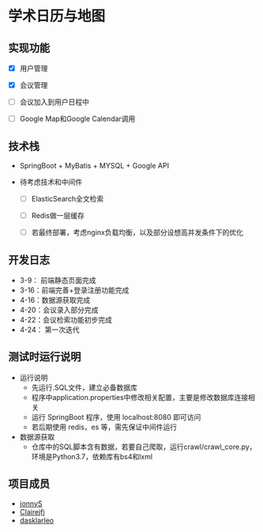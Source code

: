 # 学术日历与地图

## 实现功能

- [x] 用户管理

- [x] 会议管理

- [ ] 会议加入到用户日程中

- [ ] Google Map和Google Calendar调用

## 技术栈

* SpringBoot + MyBatis + MYSQL + Google API
* 待考虑技术和中间件

  * [ ] ElasticSearch全文检索
  * [ ] Redis做一层缓存
  * [ ] 若最终部署，考虑nginx负载均衡，以及部分设想高并发条件下的优化



## 开发日志

* 3-9： 前端静态页面完成
* 3-16：前端完善+登录注册功能完成
* 4-16：数据源获取完成
* 4-20：会议录入部分完成
* 4-22：会议检索功能初步完成
* 4-24： 第一次迭代



## 测试时运行说明
- 运行说明
  - 先运行.SQL文件，建立必备数据库
  - 程序中application.properties中修改相关配置，主要是修改数据库连接相关
  - 运行 SpringBoot 程序，使用 localhost:8080 即可访问
  - 若后期使用 redis，es 等，需先保证中间件运行
- 数据源获取
  - 仓库中的SQL脚本含有数据，若要自己爬取，运行crawl/crawl_core.py，环境是Python3.7，依赖库有bs4和lxml




## 项目成员

* [jonnyS](https://github.com/JonnyS1226)
* [Clairejfj](https://github.com/Clairejfj)
* [dasklarleo](https://github.com/dasklarleo)

